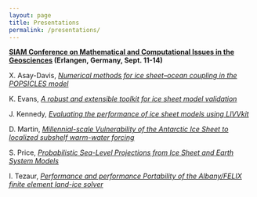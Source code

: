 ```yaml
---
layout: page
title: Presentations
permalink: /presentations/
---
```


**[SIAM Conference on Mathematical and Computational Issues in the Geosciences](http://www.siam-gs17.de/) (Erlangen, Germany, Sept. 11-14)**

X. Asay-Davis, [*Numerical methods for ice sheet–ocean coupling in the POPSICLES model*](https://drive.google.com/open?id=0B6Ue2j2To9fQcFFxQTVEUU1penc)

K. Evans, [*A robust and extensible toolkit for ice sheet model validation*](https://drive.google.com/open?id=0B6Ue2j2To9fQcFFxQTVEUU1penc)

J. Kennedy, [*Evaluating the performance of ice sheet models using LIVVkit*](https://drive.google.com/open?id=0B6Ue2j2To9fQcFFxQTVEUU1penc)

D. Martin, [*Millennial-scale Vulnerability of the Antarctic Ice Sheet to localized subshelf warm-water forcing*](https://drive.google.com/open?id=0B6Ue2j2To9fQcFFxQTVEUU1penc)

S. Price, [*Probabilistic Sea-Level Projections from Ice Sheet and Earth System Models*](https://drive.google.com/open?id=0B6Ue2j2To9fQcFFxQTVEUU1penc)

I. Tezaur, [*Performance and performance Portability of the Albany/FELIX finite element land-ice solver*](https://drive.google.com/open?id=0B6Ue2j2To9fQcFFxQTVEUU1penc)
